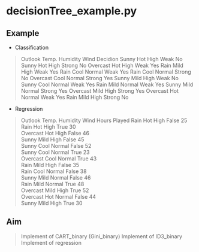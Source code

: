# decisionTree_example.py
## Example
* Classification
>   Outlook         Temp.           Humidity        Wind        Decidion
>    Sunny          Hot             High            Weak        No           
>    Sunny          Hot             High            Strong      No
>    Overcast       Hot             High            Weak        Yes
>    Rain           Mild            High            Weak        Yes
>    Rain           Cool            Normal          Weak        Yes
>    Rain           Cool            Normal          Strong      No
>    Overcast       Cool            Normal          Strong      Yes
>    Sunny          Mild            High            Weak        No
>    Sunny          Cool            Normal          Weak        Yes
>    Rain           Mild            Normal          Weak        Yes
>    Sunny          Mild            Normal          Strong      Yes
>    Overcast       Mild            High            Strong      Yes
>    Overcast       Hot             Normal          Weak        Yes
>    Rain           Mild            High            Strong      No

* Regression
>   Outlook         Temp.           Humidity        Wind        Hours Played
>    Rain            Hot              High          False           25                       
>    Rain            Hot              High          True            30                  
>    Overcast        Hot              High          False           46                           
>    Sunny           Mild             High          False           45                          
>    Sunny           Cool             Normal        False           52                      
>    Sunny           Cool             Normal        True            23                           
>    Overcast        Cool             Normal        True            43                              
>    Rain            Mild             High          False           35                         
>    Rain            Cool             Normal        False           38                           
>    Sunny           Mild             Normal        False           46                            
>    Rain            Mild             Normal        True            48                          
>    Overcast        Mild             High          True            52                            
>    Overcast        Hot              Normal        False           44                          
>    Sunny           Mild             High          True            30                        
>                                                                           

## Aim
> Implement of CART_binary (Gini_binary)
> Implement of ID3_binary 
> Implement of regression


